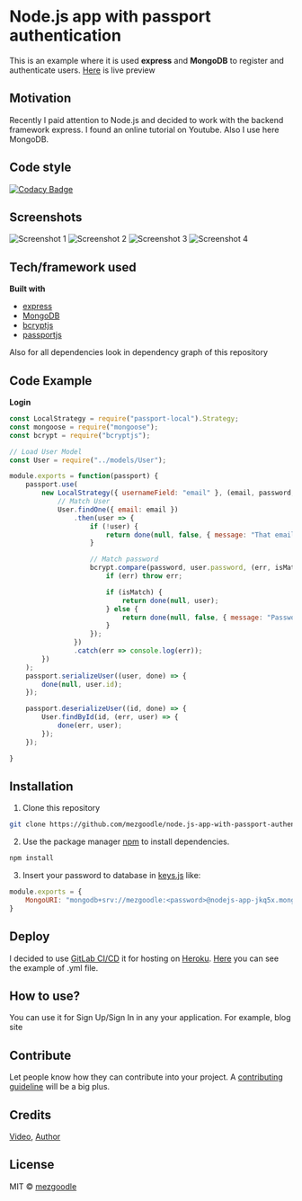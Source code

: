 # Node.js app with passport authentication

This is an example where it is used **express** and **MongoDB** to register and authenticate users. [Here](https://nodejs-app-with-passport-auth.herokuapp.com/) is live preview

## Motivation
Recently I paid attention to Node.js and decided to work with the backend framework express. I found an online tutorial on Youtube. Also I use here MongoDB.

## Code style

[![Codacy Badge](https://api.codacy.com/project/badge/Grade/3a2cbfceb3c04faeb38aadfa0c371ae7)](https://www.codacy.com/manual/mezgoodle/node.js-app-with-passport-authentication?utm_source=github.com&amp;utm_medium=referral&amp;utm_content=mezgoodle/node.js-app-with-passport-authentication&amp;utm_campaign=Badge_Grade)
 
## Screenshots

![Screenshot 1](https://github.com/mezgoodle/images/blob/master/node.js-app-with-passport-authentication1.PNG)
![Screenshot 2](https://github.com/mezgoodle/images/blob/master/node.js-app-with-passport-authentication2.PNG)
![Screenshot 3](https://github.com/mezgoodle/images/blob/master/node.js-app-with-passport-authentication3.PNG)
![Screenshot 4](https://github.com/mezgoodle/images/blob/master/node.js-app-with-passport-authentication4.PNG)

## Tech/framework used

**Built with**
- [express](https://www.npmjs.com/package/express)
- [MongoDB](https://www.mongodb.com/)
- [bcryptjs](https://www.npmjs.com/package/bcryptjs)
- [passportjs](http://www.passportjs.org/)

Also for all dependencies look in dependency graph of this repository


## Code Example

**Login**

```js
const LocalStrategy = require("passport-local").Strategy;
const mongoose = require("mongoose");
const bcrypt = require("bcryptjs");

// Load User Model
const User = require("../models/User");

module.exports = function(passport) {
    passport.use(
        new LocalStrategy({ usernameField: "email" }, (email, password, done) => {
            // Match User
            User.findOne({ email: email })
                .then(user => {
                    if (!user) {
                        return done(null, false, { message: "That email is not registered" });
                    }

                    // Match password
                    bcrypt.compare(password, user.password, (err, isMatch) => {
                        if (err) throw err;

                        if (isMatch) {
                            return done(null, user);
                        } else {
                            return done(null, false, { message: "Password incorrect" })
                        }
                    });
                })
                .catch(err => console.log(err));
        })
    );
    passport.serializeUser((user, done) => {
        done(null, user.id);
    });

    passport.deserializeUser((id, done) => {
        User.findById(id, (err, user) => {
            done(err, user);
        });
    });

}
```

## Installation

1. Clone this repository

```bash
git clone https://github.com/mezgoodle/node.js-app-with-passport-authentication.git
```
2. Use the package manager [npm](http://www.npmjs.com/) to install dependencies.

```bash
npm install
```

3. Insert your password to database in [keys.js](https://github.com/mezgoodle/node.js-app-with-passport-authentication/blob/master/config/keys.js) like:

```js
module.exports = {
    MongoURI: "mongodb+srv://mezgoodle:<password>@nodejs-app-jkq5x.mongodb.net/test?retryWrites=true&w=majority"
}
```

## Deploy

I decided to use [GitLab CI/CD](https://docs.gitlab.com/ee/ci/) it for hosting on [Heroku](https://www.heroku.com/). [Here](https://gist.github.com/mezgoodle/4ff277a6167bf92af448f5c339a44919) you can see the example of .yml file.

## How to use?

You can use it for Sign Up/Sign In in any your application. For example, blog site

## Contribute

Let people know how they can contribute into your project. A [contributing guideline](https://github.com/zulip/zulip-electron/blob/master/CONTRIBUTING.md) will be a big plus.

## Credits

[Video](https://www.youtube.com/watch?v=6FOq4cUdH8k),
[Author](https://github.com/bradtraversy/node_passport_login)

## License

MIT © [mezgoodle](https://github.com/mezgoodle)
